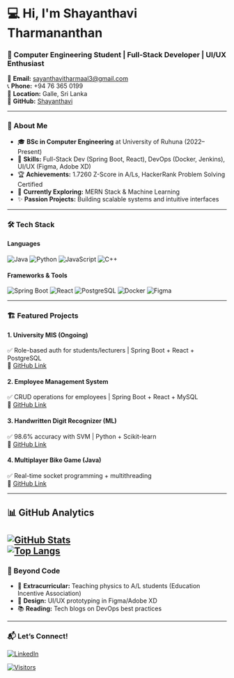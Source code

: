 # 💻 Hi, I'm Shayanthavi Tharmananthan 
### 🚀 Computer Engineering Student | Full-Stack Developer | UI/UX Enthusiast

📧 **Email:** [sayanthavitharmaal3@gmail.com](mailto:sayanthavitharmaa13@gmail.com)  
📞 **Phone:** +94 76 365 0199  
📍 **Location:** Galle, Sri Lanka  
🔗 **GitHub:** [Shayanthavi](https://github.com/Shayanthavi)  

---

### 🌟 About Me
- 🎓 **BSc in Computer Engineering** at University of Ruhuna (2022–Present)  
- 🔧 **Skills:** Full-Stack Dev (Spring Boot, React), DevOps (Docker, Jenkins), UI/UX (Figma, Adobe XD)  
- 🏆 **Achievements:** 1.7260 Z-Score in A/Ls, HackerRank Problem Solving Certified  
- 🌱 **Currently Exploring:** MERN Stack & Machine Learning  
- ✨ **Passion Projects:** Building scalable systems and intuitive interfaces  

---

### 🛠️ Tech Stack  
#### **Languages**  
![Java](https://img.shields.io/badge/Java-007396?style=for-the-badge&logo=java&logoColor=white)
![Python](https://img.shields.io/badge/Python-3776AB?style=for-the-badge&logo=python&logoColor=white)
![JavaScript](https://img.shields.io/badge/JavaScript-F7DF1E?style=for-the-badge&logo=javascript&logoColor=black)
![C++](https://img.shields.io/badge/C++-00599C?style=for-the-badge&logo=c%2B%2B&logoColor=white)

#### **Frameworks & Tools**  
![Spring Boot](https://img.shields.io/badge/Spring_Boot-6DB33F?style=for-the-badge&logo=spring&logoColor=white)
![React](https://img.shields.io/badge/React-61DAFB?style=for-the-badge&logo=react&logoColor=black)
![PostgreSQL](https://img.shields.io/badge/PostgreSQL-4169E1?style=for-the-badge&logo=postgresql&logoColor=white)
![Docker](https://img.shields.io/badge/Docker-2496ED?style=for-the-badge&logo=docker&logoColor=white)
![Figma](https://img.shields.io/badge/Figma-F24E1E?style=for-the-badge&logo=figma&logoColor=white)

---

### 🏗️ Featured Projects  
#### **1. University MIS (Ongoing)**  
✅ Role-based auth for students/lecturers | Spring Boot + React + PostgreSQL  
🔗 [GitHub Link](#)  

#### **2. Employee Management System**  
✅ CRUD operations for employees | Spring Boot + React + MySQL  
🔗 [GitHub Link](#)  

#### **3. Handwritten Digit Recognizer (ML)**  
✅ 98.6% accuracy with SVM | Python + Scikit-learn  
🔗 [GitHub Link](#)  

#### **4. Multiplayer Bike Game (Java)**  
✅ Real-time socket programming + multithreading  
🔗 [GitHub Link](#)  

---

## 📊 GitHub Analytics
[![GitHub Stats](https://github-readme-stats.vercel.app/api?username=Shayanthavi&show_icons=true&theme=radical&hide_border=true)](https://github.com/Shayanthavi)  
[![Top Langs](https://github-readme-stats.vercel.app/api/top-langs/?username=Shayanthavi&layout=compact&theme=radical&hide_border=true)](https://github.com/Shayanthavi)  
---

### 🎨 Beyond Code  
- 🎤 **Extracurricular:** Teaching physics to A/L students (Education Incentive Association)  
- 🎨 **Design:** UI/UX prototyping in Figma/Adobe XD  
- 📚 **Reading:** Tech blogs on DevOps best practices  

---

### 📬 Let’s Connect!  
[![LinkedIn](https://img.shields.io/badge/LinkedIn-0A66C2?style=for-the-badge&logo=linkedin&logoColor=white)](https://linkedin.com/in/yourprofile)



[![Visitors](https://komarev.com/ghpvc/?username=Shayanthav&color=blueviolet&label=Profile+Views)](https://github.com/Shayanthavi)  
